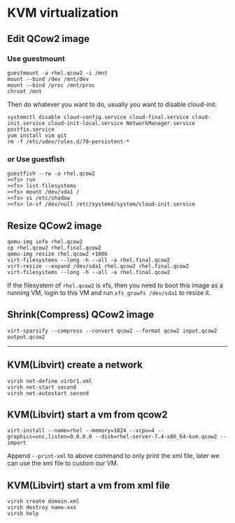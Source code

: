 # KVM virtualization

## Edit QCow2 image

### Use guestmount

```
guestmount -a rhel.qcow2 -i /mnt
mount --bind /dev /mnt/dev
mount --bind /proc /mnt/proc
chroot /mnt
```

Then do whatever you want to do, usually you want to disable cloud-init:

```
systemctl disable cloud-config.service cloud-final.service cloud-init.service cloud-init-local.service NetworkManager.service postfix.service
yum install vim git
rm -f /etc/udev/rules.d/70-persistent-*
```


### or Use guestfish

```
guestfish --rw -a rhel.qcow2
><fs> run
><fs> list-filesystems
><fs> mount /dev/vda1 /
><fs> vi /etc/shadow
><fs> ln-sf /dev/null /etc/systemd/system/cloud-init.service
```


## Resize QCow2 image

```
qemu-img info rhel.qcow2
cp rhel.qcow2 rhel.final.qcow2
qemu-img resize rhel.qcow2 +100G
virt-filesystems --long -h --all -a rhel.final.qcow2
virt-resize --expand /dev/sda1 rhel.qcow2 rhel.final.qcow2
virt-filesystems --long -h --all -a rhel.final.qcow2
```

If the filesystem of `rhel.qcow2` is xfs, then you need to boot this image as a running VM, login to this VM and run `xfs_growfs /dev/sda1` to resize it.


## Shrink(Compress) QCow2 image

```
virt-sparsify --compress --convert qcow2 --format qcow2 input.qcow2 output.qcow2
```

<hr>

## KVM(Libvirt) create a network

```
virsh net-define virbr1.xml
virsh net-start second
virsh net-autostart second
```

## KVM(Libvirt) start a vm from qcow2

```
virt-install --name=rhel --memory=1024 --vcpu=4 --graphics=vnc,listen=0.0.0.0 --disk=rhel-server-7.4-x86_64-kvm.qcow2 --import
```

Append `--print-xml` to above command to only print the xml file, later we can use the xml file to custom our VM.


## KVM(Libvirt) start a vm from xml file

```
virsh create domain.xml
virsh destroy name-xxx
virsh help
```
